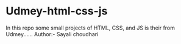 # Udmey-html-css-js
In this repo some small projects of HTML, CSS, and JS is their from Udmey......
Author:- Sayali choudhari
